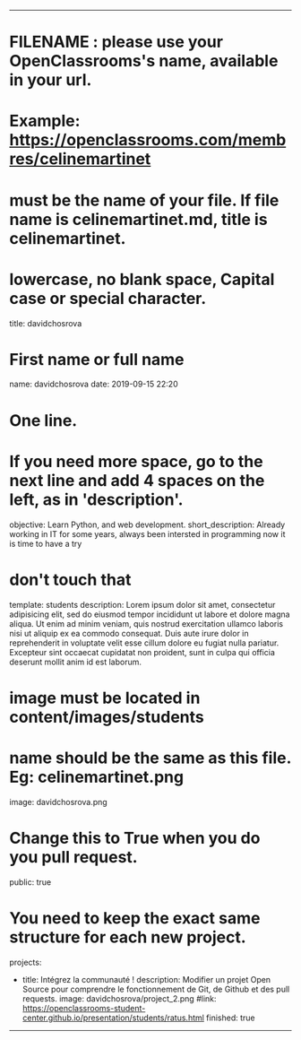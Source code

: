---

# FILENAME : please use your OpenClassrooms's name, available in your url.
# Example: https://openclassrooms.com/membres/celinemartinet
# must be the name of your file. If file name is celinemartinet.md, title is celinemartinet.
# lowercase, no blank space, Capital case or special character.
title: davidchosrova

# First name or full name
name: davidchosrova
date: 2019-09-15 22:20

# One line.
# If you need more space, go to the next line and add 4 spaces on the left, as in 'description'.
objective: Learn Python, and web development.
short_description: Already working in IT for some years, always been intersted in programming 
    now it is time to have a try  

# don't touch that
template: students
description:
    Lorem ipsum dolor sit amet, consectetur adipisicing elit, sed do eiusmod
    tempor incididunt ut labore et dolore magna aliqua. Ut enim ad minim veniam,
    quis nostrud exercitation ullamco laboris nisi ut aliquip ex ea commodo
    consequat. Duis aute irure dolor in reprehenderit in voluptate velit esse
    cillum dolore eu fugiat nulla pariatur. Excepteur sint occaecat cupidatat non
    proident, sunt in culpa qui officia deserunt mollit anim id est laborum.

# image must be located in content/images/students
# name should be the same as this file. Eg: celinemartinet.png
image: davidchosrova.png

# Change this to True when you do you pull request.
public: true

# You need to keep the exact same structure for each new project.
projects:
  - title: Intégrez la communauté !
    description: Modifier un projet Open Source pour comprendre le fonctionnement de Git, de Github et des pull requests. 
    image: davidchosrova/project_2.png
    #link: https://openclassrooms-student-center.github.io/presentation/students/ratus.html
    finished: true
---